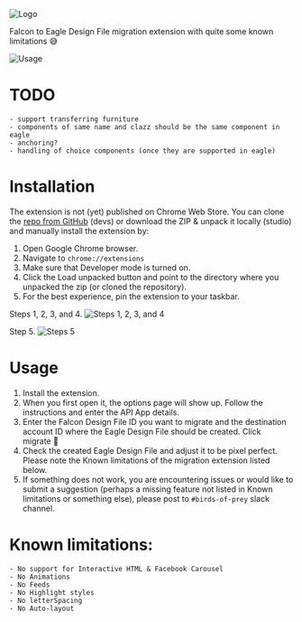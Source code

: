 ![Logo](https://github.com/celtra/birdsOfPrey/blob/master/assets/icon128.png)

Falcon to Eagle Design File migration extension with quite some known limitations 😅

![Usage](https://github.com/celtra/birdsOfPrey/blob/master/assets/falcon_to_eagle_migration.gif)

# TODO
    - support transferring furniture
    - components of same name and clazz should be the same component in eagle
    - anchoring?
    - handling of choice components (once they are supported in eagle)

# Installation
The extension is not (yet) published on Chrome Web Store. You can clone the [repo from GitHub](https://github.com/celtra/birdsOfPrey) (devs) or download the ZIP & unpack it locally (studio) and manually install the extension by:
1. Open Google Chrome browser.
2. Navigate to `chrome://extensions`
3. Make sure that Developer mode is turned on.
4. Click the Load unpacked button and point to the directory where you unpacked the zip (or cloned the repository).
5. For the best experience, pin the extension to your taskbar.

Steps 1, 2, 3, and 4.
![Steps 1, 2, 3, and 4](https://github.com/celtra/birdsOfPrey/blob/master/assets/install_extension.png)

Step 5.
![Steps 5](https://github.com/celtra/birdsOfPrey/blob/master/assets/pin_to_taskbar.png)

# Usage
1. Install the extension.
2. When you first open it, the options page will show up. Follow the instructions and enter the API App details.
3. Enter the Falcon Design File ID you want to migrate and the destination account ID where the Eagle Design File should be created. Click migrate 🚀
4. Check the created Eagle Design File and adjust it to be pixel perfect. Please note the Known limitations of the migration extension listed below.
5. If something does not work, you are encountering issues or would like to submit a suggestion (perhaps a missing feature not listed in Known limitations or something else), please post to `#birds-of-prey` slack channel.

# Known limitations:
    - No support for Interactive HTML & Facebook Carousel
    - No Animations
    - No Feeds
    - No Highlight styles
    - No letterSpacing
    - No Auto-layout
